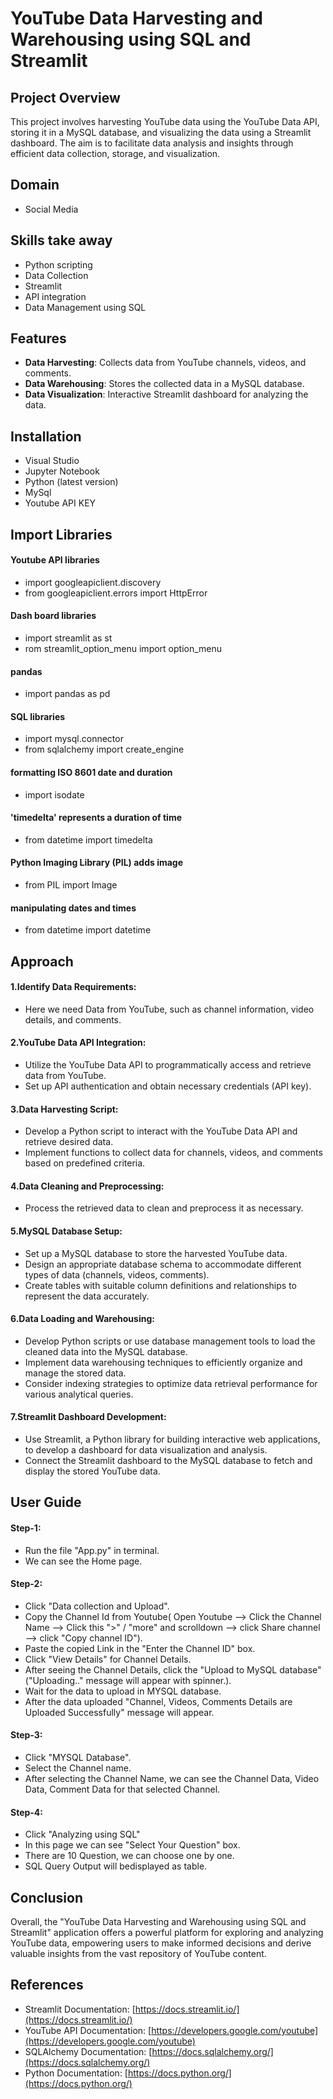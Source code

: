 # YouTube Data Harvesting and Warehousing using SQL and Streamlit

## Project Overview

This project involves harvesting YouTube data using the YouTube Data API, storing it in a MySQL database, and visualizing the data using a Streamlit dashboard. The aim is to facilitate data analysis and insights through efficient data collection, storage, and visualization.
## Domain
- Social Media

## Skills take away 
- Python scripting 
- Data Collection 
- Streamlit 
- API integration 
- Data Management using SQL  


## Features

- **Data Harvesting**: Collects data from YouTube channels, videos, and comments.
- **Data Warehousing**: Stores the collected data in a MySQL database.
- **Data Visualization**: Interactive Streamlit dashboard for analyzing the data.

## Installation

- Visual Studio
- Jupyter Notebook
- Python (latest version)
- MySql
- Youtube API KEY

## Import Libraries

#### Youtube API libraries
- import googleapiclient.discovery
- from googleapiclient.errors import HttpError

#### Dash board libraries
- import streamlit as st
- rom streamlit_option_menu import option_menu

#### pandas
- import pandas as pd

#### SQL libraries
- import mysql.connector
- from sqlalchemy import create_engine

#### formatting ISO 8601 date and duration
- import isodate

#### 'timedelta' represents a duration of time
- from datetime import timedelta

#### Python Imaging Library (PIL) adds image
- from PIL import Image

#### manipulating dates and times
- from datetime import datetime

## Approach

#### 1.Identify Data Requirements:
- Here we need Data from YouTube, such as channel information, video details, and comments.

#### 2.YouTube Data API Integration:
- Utilize the YouTube Data API to programmatically access and retrieve data from YouTube.
- Set up API authentication and obtain necessary credentials (API key).

#### 3.Data Harvesting Script:
- Develop a Python script to interact with the YouTube Data API and retrieve desired data.
- Implement functions to collect data for channels, videos, and comments based on predefined criteria.

#### 4.Data Cleaning and Preprocessing:
- Process the retrieved data to clean and preprocess it as necessary.

#### 5.MySQL Database Setup:
- Set up a MySQL database to store the harvested YouTube data.
- Design an appropriate database schema to accommodate different types of data (channels, videos, comments).
- Create tables with suitable column definitions and relationships to represent the data accurately.

#### 6.Data Loading and Warehousing:
- Develop Python scripts or use database management tools to load the cleaned data into the MySQL database.
- Implement data warehousing techniques to efficiently organize and manage the stored data.
- Consider indexing strategies to optimize data retrieval performance for various analytical queries.

#### 7.Streamlit Dashboard Development:
- Use Streamlit, a Python library for building interactive web applications, to develop a dashboard for data visualization and analysis.
- Connect the Streamlit dashboard to the MySQL database to fetch and display the stored YouTube data.

## User Guide
#### Step-1:
- Run the file "App.py" in terminal.
- We can see the Home page.
#### Step-2:
- Click "Data collection and Upload".
- Copy the Channel Id from Youtube( Open Youtube --> Click the Channel Name --> Click this ">" / "more" and scrolldown --> click Share channel --> click "Copy channel ID").
- Paste the copied Link in the "Enter the Channel ID" box.
- Click "View Details" for Channel Details.
- After seeing the Channel Details, click the "Upload to MySQL database"("Uploading.."  message will appear with spinner.).
- Wait for the data to upload in MYSQL database.
- After the data uploaded "Channel, Videos, Comments Details are Uploaded Successfully" message will appear.  
#### Step-3:
- Click "MYSQL Database".
- Select the Channel name.
- After selecting the Channel Name, we can see the Channel Data, Video Data, Comment Data for that selected Channel.
#### Step-4:
- Click "Analyzing using SQL"
- In this page we can see "Select Your Question" box.
- There are 10 Question, we can choose one by one.
- SQL Query Output will bedisplayed as table. 

## Conclusion
  Overall, the "YouTube Data Harvesting and Warehousing using SQL and Streamlit" application offers a powerful platform for exploring and analyzing YouTube data,
  empowering users to make informed decisions and derive valuable insights from the vast repository of YouTube content.

## References
- Streamlit Documentation: [https://docs.streamlit.io/](https://docs.streamlit.io/)
- YouTube API Documentation: [https://developers.google.com/youtube](https://developers.google.com/youtube)
- SQLAlchemy Documentation: [https://docs.sqlalchemy.org/](https://docs.sqlalchemy.org/)
- Python Documentation: [https://docs.python.org/](https://docs.python.org/)


  

